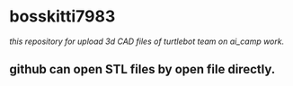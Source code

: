 # bosskitti7983
*this repository for upload 3d CAD files of turtlebot team on ai_camp work.*

## github can open STL files by open file directly.
